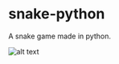 # snake-python
A snake game made in python.

![alt text](https://github.com/RedCobbleDev/snake-python)
